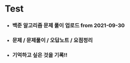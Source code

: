 # Test

* ### 백준 알고리즘 문제 풀이 업로드 from 2021-09-30
* ### 문제 / 문제풀이 / 오답노트 / 요점정리
* ### 기억하고 싶은 것을 기록!!
